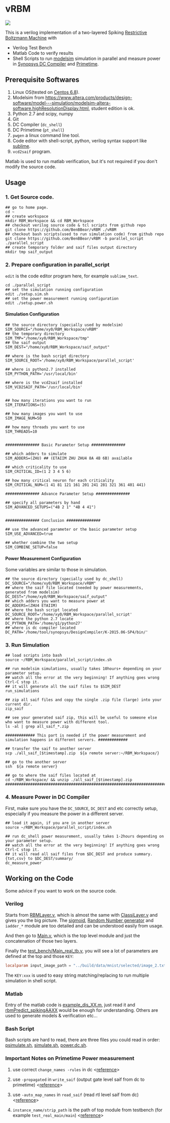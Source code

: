 # vRBM

![](http://deeplearning4j.org/img/multiple_inputs_RBM.png)

This is a verilog implementation of a two-layered Spiking [Restrictive Boltzmann Machine](https://en.wikipedia.org/wiki/Restricted_Boltzmann_machine) with

- Verilog Test Bench
- Matlab Code to verify results
- Shell Scripts to run [modelsim](https://www.altera.com/products/design-software/model---simulation/modelsim-altera-software.highResolutionDisplay.html) simulation in parallel and measure power in [Synopsys DC Compiler](http://www.synopsys.com/Tools/Implementation/RTLSynthesis/DesignCompiler/Pages/default.aspx) and [Primetime](https://www.synopsys.com/apps/support/training/primetime1_fcd.html).

## Prerequisite Softwares

1. Linux OS(tested on [Centos 6.8](https://www.centos.org/)).
2. Modelsim from <https://www.altera.com/products/design-software/model---simulation/modelsim-altera-software.highResolutionDisplay.html>, student edition is ok.
3. Python 2.7 and scipy, numpy
4. Git
5. DC Compiler (`dc_shell`)
6. DC Primetime (`pt_shell`)
7. `pwgen` a linux command line tool.
8. Code editor with shell-script, python, verilog syntax support like [sublime](https://www.sublimetext.com/).
9. `vcd2saif` program.

Matlab is used to run matlab verification, but it's not required if you don't modify the source code.

## Usage

### 1\. Get Source code.

```shell
## go to home page.
cd ~
## create workspace
mkdir RBM_Workspace && cd RBM_Workspace
## checkout verilog source code & tcl scripts from github repo
git clone https://github.com/BenBBear/vRBM ./vRBM  
## checkout bash scripts(used to run simulation code) from github repo
git clone https://github.com/BenBBear/vRBM -b parallel_script ./parallel_script
## create temporary folder and saif files output directory
mkdir tmp saif_output
```

### 2\. Prepare configuration in parallel_script

`edit` is the code editor program here, for example `sublime_text`.

```shell
cd ./parallel_script
## set the simulation running configuration
edit ./setup.sim.sh
## set the power measurement running configuration
edit ./setup.power.sh
```

#### Simulation Configuration

```shell
## the source directory (specially used by modelsim)
SIM_SOURCE="/home/xy0/RBM_Workspace/vRBM"
## the temporary directory
SIM_TMP="/home/xy0/RBM_Workspace/tmp"
## the saif output
SIM_DEST="/home/xy0/RBM_Workspace/saif_output"

## where is the bash script directory
SIM_SOURCE_ROOT='/home/xy0/RBM_Workspace/parallel_script'

## where is python2.7 installed
SIM_PYTHON_PATH='/usr/local/bin'

## where is the vcd2saif installed
SIM_VCD2SAIF_PATH='/usr/local/bin'


## how many iterations you want to run
SIM_ITERATIONS=(5)

## how many images you want to use
SIM_IMAGE_NUM=50

## how many threads you want to use
SIM_THREADS=10


############### Basic Parameter Setup ###############

## which adders to simulate
SIM_ADDERS=(ZHU) ## (ETAIIM ZHU ZHU4 8A 4B 6B) available

## which criticality to use
SIM_CRITICAL_ID=(1 2 3 4 5 6)

## how many critical neuron for each criticality
SIM_CRITICAL_NUM=(1 41 81 121 161 201 241 281 321 361 401 441)

############### Advance Parameter Setup ###############

## specify all parameters by hand
SIM_ADVANCED_SETUPS=("4B 2 1" "4B 4 41")


############### Conclusion ###############

## use the advanced parameter or the basic parameter setup
SIM_USE_ADVANCED=true

## whether combine the two setup
SIM_COMBINE_SETUP=false
```

#### Power Measurement Configuration

Some variables are similar to those in simulation.

```shell
## the source directory (specially used by dc_shell)
DC_SOURCE="/home/xy0/RBM_Workspace/vRBM"
## where the saif file located (needed by power measurements, generated from modelsim)
DC_DEST="/home/xy0/RBM_Workspace/saif_output"
## which adders you want to measure power at
DC_ADDERS=(ZHU4 ETAIIM)
## where the bash script located
DC_SOURCE_ROOT='/home/xy0/RBM_Workspace/parallel_script'
## where the python 2.7 locate
DC_PYTHON_PATH='/home/g1/python27'
## where is dc compiler located
DC_PATH='/home/tool/synopsys/DesignCompiler/K-2015.06-SP4/bin/'
```

### 3\. Run Simulation

```shell
## load scripts into bash
source ~/RBM_Workspace/parallel_script/index.sh

## run modelsim simulations, usually takes 10hours+ depending on your parameter setup.
## watch all the error at the very beginning! If anything goes wrong Ctrl-C stop it.
## it will generate all the saif files to $SIM_DEST
run_simulations

## zip all saif files and copy the single .zip file (large) into your current dir.
zip_saif

## see your generated saif zip, this will be useful to someone else who want to measure power with different tool.
ls -al | grep all_saif_*.zip

############# This part is needed if the power measurement and simulation happens in different servers. #############

## transfer the saif to another server
scp ./all_saif_[$timestamp].zip  ${a remote server:~/RBM_Workspace/}

## go to the another server
ssh  ${a remote server}

## go to where the saif files located at
cd ~/RBM_Workspace/ && unzip ./all_saif_[$timestamp].zip
##############################################################################
```

### 4\. Measure Power in DC Compiler

First, make sure you have the `DC_SOURCE`, `DC_DEST` and etc correctly setup, especially if you measure the power in a different server.

```shell
## load it again, if you are in another server
source ~/RBM_Workspace/parallel_script/index.sh

## run dc_shell power measurement, usually takes 1-2hours depending on your parameter setup.
## watch all the error at the very beginning! If anything goes wrong Ctrl-C stop it.
## it will read all saif files from $DC_DEST and produce summary.{txt,csv} to $DC_DEST/summary/
dc_measure_power
```

## Working on the Code

Some advice if you want to work on the source code.

### Verilog

Starts from [RBMLayer.v](/RBMLayer.v), which is almost the same with [ClassiLayer.v](/ClassiLayer.v) and gives you the big picture. The [sigmoid](/sigmoid.v), [Random Number generator](/RandomGenerator.v) and `iadder_*` module are too detailed and can be understood easily from usage.

And then go to [Main.v](/Main.v), which is the top level module and just the concatenation of those two layers.

Finally the [test_bench/Main_real_tb.v](/test_bench/Main_real_tb.v), you will see a lot of parameters are defined at the top and those `KEY`:

```verilog
localparam input_image_path = "../build/data/mnist/selected/image_2.txt";  //KEY:MNIST_IMAGE
```

The `KEY:xxx` is used to easy string matching/replacing to run multiple simulation in shell script.

### Matlab

Entry of the matlab code is [example_dis_XX.m](https://github.com/BenBBear/vRBM/blob/matlab/example_dis_XX.m), just read it and [rbmPredict_spikingAAXX](https://github.com/BenBBear/vRBM/blob/matlab/rbmPredict_spikingAAXX.m) would be enough for understanding. Others are used to generate models & verification etc...

### Bash Script

Bash scripts are hard to read, there are three files you could read in order: [psimulate.sh](https://github.com/BenBBear/vRBM/blob/parallel_script/psimulate.sh), [simulate.sh](https://github.com/BenBBear/vRBM/blob/parallel_script/simulate.sh), [power.dc.sh](https://github.com/BenBBear/vRBM/blob/parallel_script/power.dc.sh).

### Important Notes on Primetime Power measurement

1. use correct `change_names -rules` in dc <[reference](https://github.com/BenBBear/vRBM/blob/master/Power%20Measurement%20Notes/use%20correct%20change_names%20-rules%20in%20dc.png)>

2. use `-propagated` in `write_saif` (output gate level saif from dc to primetime) <[reference](https://github.com/BenBBear/vRBM/blob/master/Power%20Measurement%20Notes/use%20-propagated%20in%20write_saif%20(output%20from%20dc%20to%20primetime).png)>

3. use `-auto_map_names` in `read_saif` (read rtl level saif from dc) <[reference](https://github.com/BenBBear/vRBM/blob/master/Power%20Measurement%20Notes/use%20-auto_map_names%20in%20read_saif%20(dc).png)>

4. `instance_name/strip_path` is the path of top module from testbench (for example `test_real_main/main`) <[reference](https://github.com/BenBBear/vRBM/blob/master/Power%20Measurement%20Notes/instance_name:strip_path%20%3D%3Epath%20of%20top%20module%20from%20testbench%20(for%20example%20test_real_main:main).png)>
